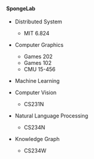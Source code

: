 #### SpongeLab
* Distributed System
   * MIT 6.824
* Computer Graphics
   * Games 202
   * Games 102
   * CMU 15-456

* Machine Learning

* Computer Vision
    * CS231N

* Natural Language Processing
    * CS234N

* Knowledge Graph
     * CS234W
